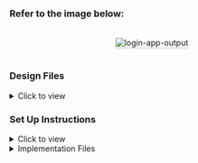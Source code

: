 ### Refer to the image below:

<br/>
<div style="text-align: center;">
<img src="https://assets.ccbp.in/frontend/content/react-js/notifications-lg-output.png" alt="login-app-output" style="max-width:50%;box-shadow:0 2.8px 2.2px rgba(0, 0, 0, 0.12)">
</div>
<br/>

### Design Files

<details>
<summary>Click to view</summary>

- [Extra Small (Size < 576px), Small (Size >= 576px)](https://assets.ccbp.in/frontend/content/react-js/login-sm-output.png)
- [Medium (Size >= 768px), Large (Size >= 992px) and Extra Large (Size >= 1200px)](https://assets.ccbp.in/frontend/content/react-js/login-lg-output.png)

</details>

### Set Up Instructions

<details>
<summary>Click to view</summary>

- Download dependencies by running `npm install`
- Start up the app using `npm start`
</details>


<details>
<summary>Implementation Files</summary>
<br/>

Use these files to complete the implementation:

- index.js
- index.css

### Important Note

<details>
<summary>Click to view</summary>
<br/>
**The following instructions are required for the tests to pass**

- Achieve the given layout using only Components and Props
</details>

### Resources

<details>
<summary>Colors</summary>

<br/>

<div style="background-color: ##0f172a ; width: 150px; padding: 10px; color: Black">Hex: #0f172a</div>
<div style="background-color: #ffffff ; width: 150px; padding: 10px; color: White">Hex: #ffffff</div>
<div style="background-color: # #0b69ff; width: 150px; padding: 10px; color: Blue">Hex: #0b69ff</div>
<div style="background-color: #2dca73 ; width: 150px; padding: 10px; color: Green">Hex: #2dca73</div>
<div style="background-color: ##ffb800 ; width: 150px; padding: 10px; color: Yellow">Hex: #ffb800</div>
<div style="background-color: ##ffb800 ; width: 150px; padding: 10px; color: Red">Hex: #ff0b37</div>
</details>

<details>
<summary>Font-families</summary>

- Roboto

</details>

> ### _Things to Keep in Mind_
>
> - All components you implement should go in the `src/components` directory.
> - Don't change the component folder names as those are the files being imported into the tests.
> - **Do not remove the pre-filled code**
> - Want to quickly review some of the concepts you’ve been learning? Take a look at the Cheat Sheets.
